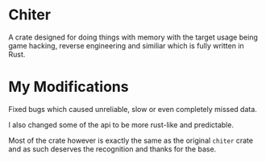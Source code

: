 # Chiter
A crate designed for doing things with memory with the target usage being game hacking, reverse engineering and similiar which is fully written in Rust.

# My Modifications
Fixed bugs which caused unreliable, slow or even completely missed data.

I also changed some of the api to be more rust-like and predictable.

Most of the crate however is exactly the same as the original `chiter` crate and as such deserves the recognition and thanks for the base.
